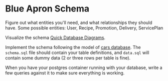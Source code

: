 # Blue Apron Schema

Figure out what entities you'll need, and what relationships they should have.  Some possible entities: User, Recipe, Promotion, Delivery, ServicePlan

Visualize the schema [Quick Database Diagrams](https://www.quickdatabasediagrams.com/).

Implement the schema following the model of [cars database](https://github.com/echoplatoonew/cars_database).  The `schema.sql` file should contain your table definitions, and `data.sql` will contain some dummy data (2 or three rows per table is fine).

When you have your postgres container running with your database, write a few queries against it to make sure everything is working.

